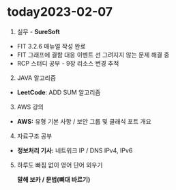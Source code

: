 # today2023-02-07
1. 실무 - **SureSoft**

- FIT 3.2.6 매뉴얼 작성 완료
- FIT 그래프에 결함 대응 이벤트 선 그려지지 않는 문제 해결 중
- RCP 스터디 공부 - 9장 리소스 변경 추적 

2. JAVA 알고리즘

 - **LeetCode**: ADD SUM 알고리즘

3. AWS 강의

 - **AWS:** 유형 기본 사항 / 보안 그룹 및 클래식 포트 개요

4. 자료구조 공부 

 - **정보처리 기사:** 네트워크 IP / DNS IPv4, IPv6

5. 하루도 빠짐 없이 영어 단어 외우기
    
     **말해 보카 / 문법(뼈대 바르기)**
